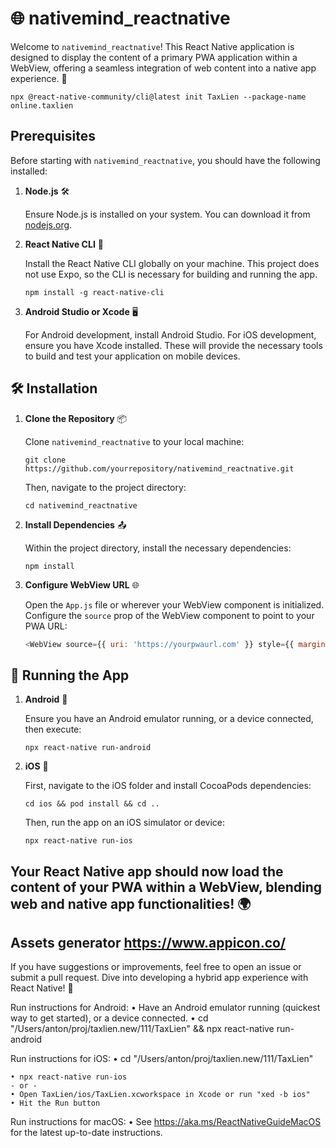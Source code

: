 # 🌐 nativemind_reactnative

Welcome to `nativemind_reactnative`! This React Native application is designed to display the content of a primary PWA application within a WebView, offering a seamless integration of web content into a native app experience. 🚀

```
npx @react-native-community/cli@latest init TaxLien --package-name online.taxlien
```

## Prerequisites

Before starting with `nativemind_reactnative`, you should have the following installed:

1. **Node.js** 🛠️

   Ensure Node.js is installed on your system. You can download it from [nodejs.org](https://nodejs.org/).

2. **React Native CLI** 📱

   Install the React Native CLI globally on your machine. This project does not use Expo, so the CLI is necessary for building and running the app.
   ```
   npm install -g react-native-cli
   ```

3. **Android Studio or Xcode** 🖥️

   For Android development, install Android Studio. For iOS development, ensure you have Xcode installed. These will provide the necessary tools to build and test your application on mobile devices.

## 🛠️ Installation

1. **Clone the Repository** 📦

   Clone `nativemind_reactnative` to your local machine:
   ```
   git clone https://github.com/yourrepository/nativemind_reactnative.git
   ```
   Then, navigate to the project directory:
   ```
   cd nativemind_reactnative
   ```

2. **Install Dependencies** 📤

   Within the project directory, install the necessary dependencies:
   ```
   npm install
   ```

3. **Configure WebView URL** 🌐

   Open the `App.js` file or wherever your WebView component is initialized. Configure the `source` prop of the WebView component to point to your PWA URL:
   ```javascript
   <WebView source={{ uri: 'https://yourpwaurl.com' }} style={{ marginTop: 20 }} />
   ```

## 🔌 Running the App

1. **Android** 🤖

   Ensure you have an Android emulator running, or a device connected, then execute:
   ```
   npx react-native run-android
   ```

2. **iOS** 🍏

   First, navigate to the iOS folder and install CocoaPods dependencies:
   ```
   cd ios && pod install && cd ..
   ```
   Then, run the app on an iOS simulator or device:
   ```
   npx react-native run-ios
   ```

Your React Native app should now load the content of your PWA within a WebView, blending web and native app functionalities! 🌍
---

Assets generator
https://www.appicon.co/
---

If you have suggestions or improvements, feel free to open an issue or submit a pull request. Dive into developing a hybrid app experience with React Native! 🎉


  Run instructions for Android:
    • Have an Android emulator running (quickest way to get started), or a device connected.
    • cd "/Users/anton/proj/taxlien.new/111/TaxLien" && npx react-native run-android
  
  Run instructions for iOS:
    • cd "/Users/anton/proj/taxlien.new/111/TaxLien"
    
    • npx react-native run-ios
    - or -
    • Open TaxLien/ios/TaxLien.xcworkspace in Xcode or run "xed -b ios"
    • Hit the Run button
    
  Run instructions for macOS:
    • See https://aka.ms/ReactNativeGuideMacOS for the latest up-to-date instructions.